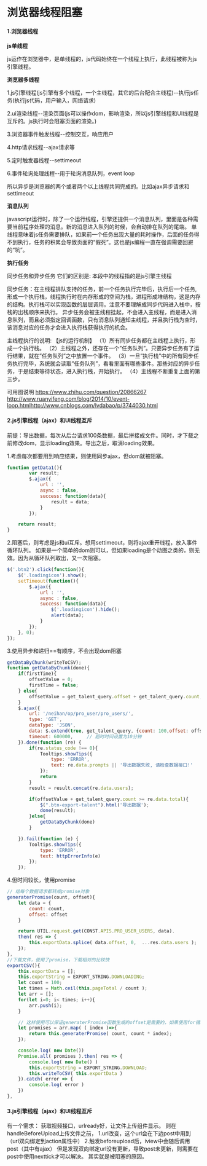 # 浏览器线程阻塞



#### 1.浏览器线程

**js单线程**

js运作在浏览器中，是单线程的，js代码始终在一个线程上执行，此线程被称为js引擎线程。

**浏览器多线程**

1.js引擎线程(js引擎有多个线程，一个主线程，其它的后台配合主线程)--执行js任务(执行js代码，用户输入，网络请求)

2.ui渲染线程--渲染页面(js可以操作dom，影响渲染，所以js引擎线程和UI线程是互斥的。js执行时会阻塞页面的渲染。)

3.浏览器事件触发线程--控制交互，响应用户

4.http请求线程--ajax请求等

5.定时触发器线程--settimeout

6.事件轮询处理线程--用于轮询消息队列，event loop

所以异步是浏览器的两个或者两个以上线程共同完成的。比如ajax异步请求和settimeout

**消息队列**

javascript运行时，除了一个运行线程，引擎还提供一个消息队列，里面是各种需要当前程序处理的消息。新的消息进入队列的时候，会自动排在队列的尾端。 单线程意味着js任务需要排队，如果前一个任务出现大量的耗时操作，后面的任务得不到执行，任务的积累会导致页面的“假死”。这也是js编程一直在强调需要回避的“坑”。

**执行任务**

同步任务和异步任务 它们的区别是: 本段中的线程指的是js引擎主线程

同步任务：在主线程排队支持的任务，前一个任务执行完毕后，执行后一个任务,形成一个执行栈，线程执行时在内存形成的空间为栈，进程形成堆结构，这是内存的结构。执行栈可以实现函数的层层调用。注意不要理解成同步代码进入栈中，按栈的出栈顺序来执行。 异步任务会被主线程挂起，不会进入主线程，而是进入消息队列，而且必须指定回调函数，只有消息队列通知主线程，并且执行栈为空时，该消息对应的任务才会进入执行栈获得执行的机会。

主线程执行的说明: 【js的运行机制】 （1）所有同步任务都在主线程上执行，形成一个执行栈。 （2）主线程之外，还存在一个”任务队列”。只要异步任务有了运行结果，就在”任务队列”之中放置一个事件。 （3）一旦”执行栈”中的所有同步任务执行完毕，系统就会读取”任务队列”，看看里面有哪些事件。那些对应的异步任务，于是结束等待状态，进入执行栈，开始执行。 （4）主线程不断重复上面的第三步。

可用图说明 <https://www.zhihu.com/question/20866267> <http://www.ruanyifeng.com/blog/2014/10/event-loop.html><http://www.cnblogs.com/lvdabao/p/3744030.html>

#### 2.js引擎线程（ajax）和UI线程互斥

前提：导出数据，每次从后台请求100条数据，最后拼接成文件。同时，才下载之前修改dom，显示loading效果。导出之后，取消loading效果。

1.考虑每次都要用到响应结果，则使用同步ajax，但dom就被阻塞。

```js
function getData1(){
        var result;
        $.ajax({
            url : '',
            async : false,
            success: function(data){
                result = data;
            }
        });

    return result;
}        

```

2.阻塞后，则考虑是js和ui互斥。想用settimeout，则将ajax重开线程，放入事件循环队列。 如果是一个简单的dom则可以，但如果loading是个动图之类的，则无效。因为从循环队列取出，又一次阻塞。

```js
$('.btn2').click(function(){
    $('.loadingicon').show();
    setTimeout(function(){
        $.ajax({
            url : '',
            async : false,
            success: function(data){
                $('.loadingicon').hide();
                alert(data);
            }
        });
    }, 0);
});

```

3.使用异步和递归==有顺序，不会出现dom阻塞

```js
getDataByChunk(writeToCSV);
function getDataByChunk(done){
    if(firstTime){
        offsetValue = 0;
        firstTime = false;
    } else{
        offsetValue = get_talent_query.offset + get_talent_query.count;
    }
    $.ajax({
        url: '/neihan/op/pro_user/pro_users/',
        type: 'GET',
        dataType: 'JSON',
        data: $.extend(true, get_talent_query, {count: 100,offset: offsetValue}),
        timeout: 600000,     // 超时时间设置为10分钟
    }).done(function (re) {
        if(re.status_code !== 0){
            Tooltips.showTips({
                type: 'ERROR',
                text: re.data.prompts || '导出数据失败, 请检查数据接口!'
            });
            return
        }
        result = result.concat(re.data.users);

        if(offsetValue + get_talent_query.count >= re.data.total){
            $(".btn-export-talent").html('导出数据');
            done(result);
        }else{
            getDataByChunk(done)
        }

    }).fail(function (e) {
        Tooltips.showTips({
            type: 'ERROR',
            text: httpErrorInfo(e)
        });
    });

```

4.但时间较长，使用promise

```js
// 给每个数据请求都转成promise对象
generaterPromise(count, offset){
	let data = {
		count: count,
		offset: offset
	}

	return UTIL.request.get(CONST.APIS.PRO_USER_USERS, data).
	then( res => {
		this.exportData.splice( data.offset, 0,  ...res.data.users );
	});
},
//下载文件，使用了promise，下载相对的比较快
exportCSV(){
	this.exportData = [];
	this.exportString = EXPORT_STRING.DOWNLOADING;
	let count = 100;
	let times = Math.ceil(this.pageTotal / count );
	let arr = [];
	for(let i=0; i< times; i++){
		arr.push(i);
	}

	// 这样使用可以保证generaterPromise函数生成的offset是需要的，如果使用for循环只会得到最后一次的变量
	let promises = arr.map( ( index )=>{
		return this.generaterPromise( count, count * index);
	});

	console.log( new Date())
	Promise.all( promises ).then( res => {
		console.log( new Date() )
		this.exportString = EXPORT_STRING.DOWNLOAD;
		this.writeToCSV( this.exportData )
	}).catch( error => {
		console.log( error )
	})
},

```

#### 3.js引擎线程（ajax）和UI线程互斥

有一个需求： 获取视频接口，urlready好，让文件上传组件显示。 则在handleBeforeUpload上传文件之前， 1.url改变，这个url会在下边post中用到（url双向绑定到action属性中） 2.触发beforeupload后，iview中会随后调用post（其中有ajax） 但是发现双向绑定url没有更新，导致post未更新，则需要在post中使用nexttick才可以解决。 其实就是被阻塞的原因。

